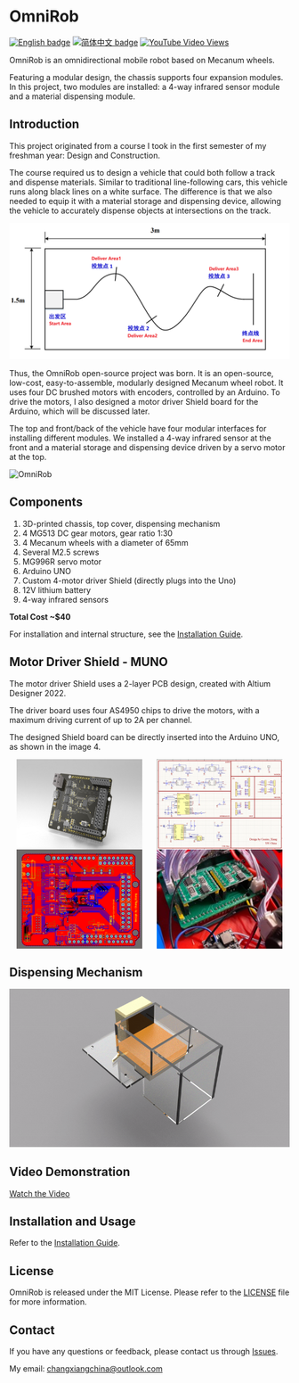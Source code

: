 # OmniRob

[![English badge](https://img.shields.io/badge/%E8%8B%B1%E6%96%87-English-blue)](./README.md)
[![简体中文 badge](https://img.shields.io/badge/%E7%AE%80%E4%BD%93%E4%B8%AD%E6%96%87-Simplified%20Chinese-green)](./README-zh_cn.md)
[![YouTube Video Views](https://img.shields.io/youtube/views/084VByHCzTs)](https://www.youtube.com/watch?v=084VByHCzTs)



OmniRob is an omnidirectional mobile robot based on Mecanum wheels.

Featuring a modular design, the chassis supports four expansion modules. In this project, two modules are installed: a 4-way infrared sensor module and a material dispensing module.

## Introduction

This project originated from a course I took in the first semester of my freshman year: Design and Construction.

The course required us to design a vehicle that could both follow a track and dispense materials. Similar to traditional line-following cars, this vehicle runs along black lines on a white surface. The difference is that we also needed to equip it with a material storage and dispensing device, allowing the vehicle to accurately dispense objects at intersections on the track.

![Track Layout](image/TrackLayout.png)

Thus, the OmniRob open-source project was born. It is an open-source, low-cost, easy-to-assemble, modularly designed Mecanum wheel robot. It uses four DC brushed motors with encoders, controlled by an Arduino. To drive the motors, I also designed a motor driver Shield board for the Arduino, which will be discussed later.

The top and front/back of the vehicle have four modular interfaces for installing different modules. We installed a 4-way infrared sensor at the front and a material storage and dispensing device driven by a servo motor at the top.

![OmniRob](image/2.jpg)

## Components

1. 3D-printed chassis, top cover, dispensing mechanism
2. 4 MG513 DC gear motors, gear ratio 1:30
3. 4 Mecanum wheels with a diameter of 65mm
4. Several M2.5 screws
5. MG996R servo motor
6. Arduino UNO
7. Custom 4-motor driver Shield (directly plugs into the Uno)
8. 12V lithium battery
9. 4-way infrared sensors

**Total Cost ~\$40**

For installation and internal structure, see the [Installation Guide](https://github.com/CassiusXiang/OmniRob/blob/main/Installation.md).

## Motor Driver Shield - MUNO

The motor driver Shield uses a 2-layer PCB design, created with Altium Designer 2022.

The driver board uses four AS4950 chips to drive the motors, with a maximum driving current of up to 2A per channel.

The designed Shield board can be directly inserted into the Arduino UNO, as shown in the image 4.

<div style="display: flex; justify-content: space-around; flex-wrap: wrap;">
    <img src="image/Shield.jpg" style="width: 45%; max-width: 400px;"/>
    <img src="image/Sch.png" style="width: 45%; max-width: 400px;"/>
    <img src="image/Layout.png" style="width: 45%; max-width: 400px;"/>
    <img src="image/Shield_and_UNO.jpg" style="width: 45%; max-width: 400px;"/>
</div>

## Dispensing Mechanism

![Dispensing Mechanism](image/deliver.gif)

## Video Demonstration

[Watch the Video](https://www.youtube.com/watch?v=084VByHCzTs)

## Installation and Usage

Refer to the [Installation Guide](https://github.com/CassiusXiang/OmniRob/blob/main/Installation.md).

## License

OmniRob is released under the MIT License. Please refer to the [LICENSE](https://github.com/CassiusXiang/OmniRob/blob/main/LICENSE) file for more information.

## Contact

If you have any questions or feedback, please contact us through [Issues](https://github.com/CassiusXiang/OmniRob/issues).

My email: changxiangchina@outlook.com